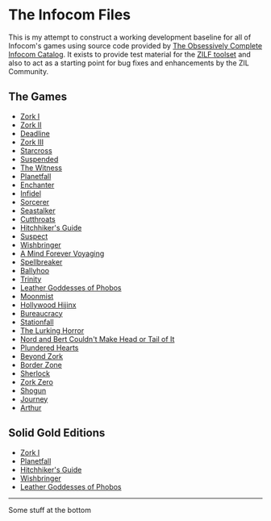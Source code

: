 # The Infocom Files

This is my attempt to construct a working development baseline for all of Infocom's games using source code provided by [The Obsessively Complete Infocom Catalog](https://eblong.com/infocom/). It exists to provide test material for the [ZILF toolset](https://bitbucket.org/jmcgrew/zilf/wiki/Home) and also to act as a starting point for bug fixes and enhancements by the ZIL Community.

## The Games

* [Zork I](https://github.com/the-infocom-files/zork1)
* [Zork II](https://github.com/the-infocom-files/zork2)
* [Deadline]()
* [Zork III]()
* [Starcross]()
* [Suspended]()
* [The Witness]()
* [Planetfall]()
* [Enchanter]()
* [Infidel]()
* [Sorcerer]()
* [Seastalker]()
* [Cutthroats]()
* [Hitchhiker's Guide]()
* [Suspect]()
* [Wishbringer]()
* [A Mind Forever Voyaging]()
* [Spellbreaker]()
* [Ballyhoo]()
* [Trinity]()
* [Leather Goddesses of Phobos]()
* [Moonmist]()
* [Hollywood Hijinx]()
* [Bureaucracy]()
* [Stationfall]()
* [The Lurking Horror]()
* [Nord and Bert Couldn't Make Head or Tail of It]()
* [Plundered Hearts]()
* [Beyond Zork]()
* [Border Zone]()
* [Sherlock]()
* [Zork Zero]()
* [Shogun]()
* [Journey]()
* [Arthur]()

## Solid Gold Editions

* [Zork I]()
* [Planetfall]()
* [Hitchhiker's Guide]()
* [Wishbringer]()
* [Leather Goddesses of Phobos]()


----
Some stuff at the bottom
